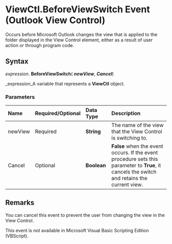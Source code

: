 
# ViewCtl.BeforeViewSwitch Event (Outlook View Control)

Occurs before Microsoft Outlook changes the view that is applied to the folder displayed in the View Control element, either as a result of user action or through program code. 


## Syntax

 _expression_. **BeforeViewSwitch**( **_newView_**,  **_Cancel_**)

 _expression_A variable that represents a  **ViewCtl** object.


### Parameters



|**Name**|**Required/Optional**|**Data Type**|**Description**|
|:-----|:-----|:-----|:-----|
|newView|Required| **String**|The name of the view that the View Control is switching to.|
|Cancel|Optional| **Boolean**| **False** when the event occurs. If the event procedure sets this parameter to **True**, it cancels the switch and retains the current view.|

## Remarks

You can cancel this event to prevent the user from changing the view in the View Control. 

This event is not available in Microsoft Visual Basic Scripting Edition (VBScript).

